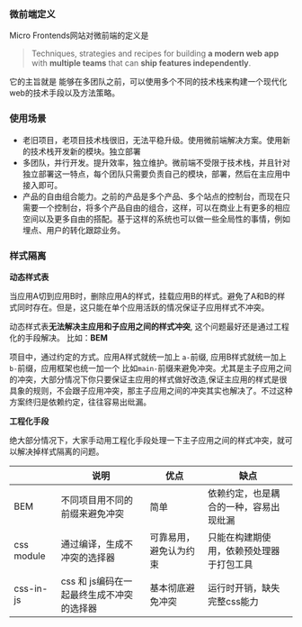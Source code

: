 ### 微前端定义

Micro Frontends网站对微前端的定义是
> Techniques, strategies and recipes for building **a modern web app** with **multiple teams** that can **ship features independently**.

它的主旨就是 能够在多团队之前，可以使用多个不同的技术栈来构建一个现代化web的技术手段以及方法策略。

### 使用场景

- 老旧项目，老项目技术栈很旧，无法平稳升级。使用微前端解决方案。使用新的技术栈开发新的模块。独立部署
- 多团队，并行开发。提升效率，独立维护。微前端不受限于技术栈，并且针对独立部署这一特点，每个团队只需要负责自己的模块，部署，然后在主应用中接入即可。
- 产品的自由组合能力。之前的产品是多个产品、多个站点的控制台，而现在只需要一个控制台，将多个产品自由的组合，这样，可以在商业上有更多的相应空间以及更多自由的搭配。基于这样的系统也可以做一些全局性的事情，例如埋点、用户的转化跟踪业务。


### 样式隔离

**动态样式表**

当应用A切到应用B时，删除应用A的样式，挂载应用B的样式。避免了A和B的样式同时存在。但是，这只能在单个应用活跃的情况保证子应用样式不冲突。

动态样式表**无法解决主应用和子应用之间的样式冲突**, 这个问题最好还是通过工程化的手段解决。
比如：**BEM**

项目中，通过约定的方式。应用A样式就统一加上 `a-`前缀, 应用B样式就统一加上`b-`前缀，应用框架也统一加一个 比如`main-`前缀来避免冲突。尤其是主子应用之间的冲突，大部分情况下你只要保证主应用的样式做好改造,保证主应用的样式是很具象的规则，不会跟子应用冲突，那主子应用之间的冲突其实也解决了。不过这种方案终归是依赖约定，往往容易出纰漏。


**工程化手段**

绝大部分情况下，大家手动用工程化手段处理一下主子应用之间的样式冲突，就可以解决掉样式隔离的问题。

|             |  说明           | 优点      | 缺点   |
| -           | --              | --        | --    |
| BEM         | 不同项目用不同的前缀来避免冲突 | 简单 | 依赖约定，也是耦合的一种，容易出现纰漏 |
| css module  | 通过编译，生成不冲突的选择器 | 可靠易用，避免认为约束 | 只能在构建期使用，依赖预处理器于打包工具 |
| css-in-js   | css 和 js编码在一起最终生成不冲突的选择器  | 基本彻底避免冲突 | 运行时开销，缺失完整css能力 | 

